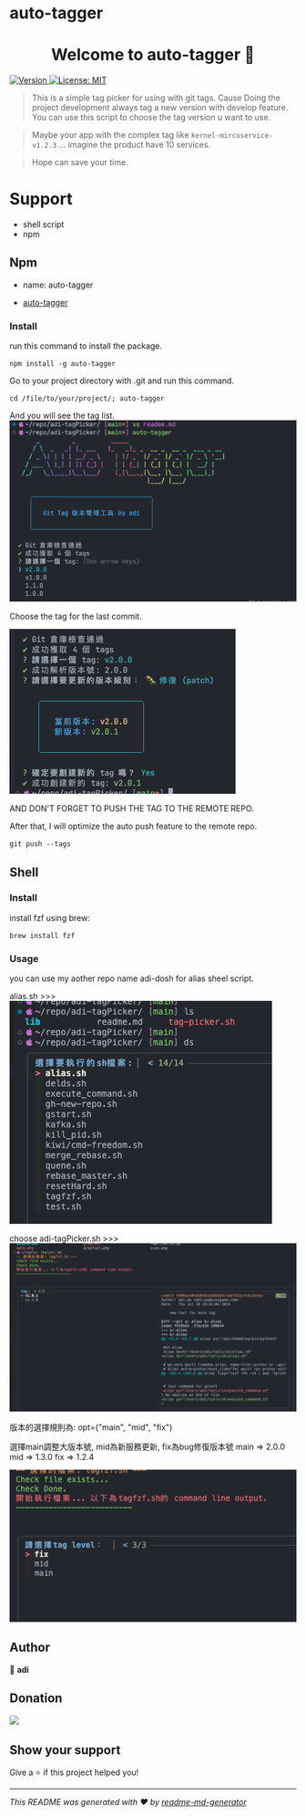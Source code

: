 # auto-tagger

<h1 align="center">Welcome to auto-tagger 👋</h1>
<p>
  <a href="https://www.npmjs.com/package/auto-tagger" target="_blank">
    <img alt="Version" src="https://img.shields.io/npm/v/auto-tagger.svg">
  </a>
  <a href="#" target="_blank">
    <img alt="License: MIT" src="https://img.shields.io/badge/License-MIT-yellow.svg" />
  </a>
</p>

>This is a simple tag picker for using with git tags.
>Cause Doing the project development always tag a new version with develop feature.
>You can use this script to choose the tag version u want to use.

>Maybe your app with the complex tag like `kernel-mircoservice-v1.2.3` ...
>imagine the product have 10 services.

>Hope can save your time.

# Support

- shell script
- npm 

## Npm

- name: auto-tagger

- [auto-tagger](https://www.npmjs.com/package/@kokp520/auto-tagger)

### Install

run this command to install the package.
```
npm install -g auto-tagger
```

Go to your project directory with .git and run this command.
```
cd /file/to/your/project/; auto-tagger
```

And you will see the tag list.
![alt text](images/auto-tagger-1.png)

Choose the tag for the last commit.

![alt text](images/auto-tagger-2.png)

AND DON'T FORGET TO PUSH THE TAG TO THE REMOTE REPO.

After that, I will optimize the auto push feature to the remote repo.
```
git push --tags
```

## Shell

### Install 
install fzf using brew:
```
brew install fzf
```

### Usage

you can use my aother repo name adi-dosh for alias sheel script.

alias.sh >>>
![alt text](images/image.png)

choose adi-tagPicker.sh >>>
![alt text](images/image-1.png)

版本的選擇規則為:
opt=("main", "mid", "fix")

選擇main調整大版本號, mid為新服務更新, fix為bug修復版本號
main => 2.0.0 
mid => 1.3.0
fix => 1.2.4 

![alt text](images/image-2.png)

## Author

👤 **adi**

## Donation

[![](https://www.paypalobjects.com/en_US/i/btn/btn_donateCC_LG.gif)](https://www.paypal.com/ncp/payment/RTFS76RU2S7RW)

## Show your support

Give a ⭐️ if this project helped you!

***
_This README was generated with ❤️ by [readme-md-generator](https://github.com/kefranabg/readme-md-generator)_
